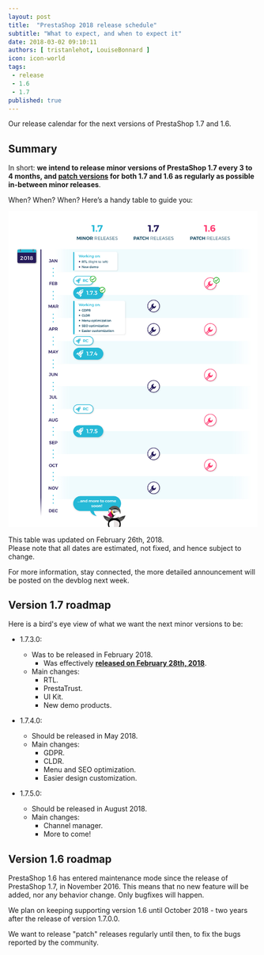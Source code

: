```yaml
---
layout: post
title:  "PrestaShop 2018 release schedule"
subtitle: "What to expect, and when to expect it"
date: 2018-03-02 09:10:11
authors: [ tristanlehot, LouiseBonnard ]
icon: icon-world
tags:
 - release
 - 1.6
 - 1.7
published: true
---
```


Our release calendar for the next versions of PrestaShop 1.7 and 1.6.


## Summary

In short: **we intend to release minor versions of PrestaShop 1.7 every 3 to 4 months, and [patch versions](http://build.prestashop.com/news/a-more-semantic-versioning-scheme/#semwhat) for both 1.7 and 1.6 as regularly as possible in-between minor releases**.

When? When? When? Here’s a handy table to guide you:

![Prestashop 2018 release schedule](/assets/images/2018/03/Roadmap_2018.jpg)

This table was updated on February 26th, 2018.<br/>
Please note that all dates are estimated, not fixed, and hence subject to change.

For more information, stay connected, the more detailed announcement will be posted on the devblog next week.


## Version 1.7 roadmap

Here is a bird's eye view of what we want the next minor versions to be:

* 1.7.3.0:
  * Was to be released in February 2018.
    * Was effectively **[released on February 28th, 2018](http://build.prestashop.com/news/prestashop-1-7-3-0-available/)**.
  * Main changes:
    * RTL.
    * PrestaTrust.
    * UI Kit.
    * New demo products.


* 1.7.4.0:
  * Should be released in May 2018.
  * Main changes:
    * GDPR.
    * CLDR.
    * Menu and SEO optimization.
    * Easier design customization.

* 1.7.5.0:
  * Should be released in August 2018.
  * Main changes:
    * Channel manager.
    * More to come!


## Version 1.6 roadmap

PrestaShop 1.6 has entered maintenance mode since the release of PrestaShop 1.7, in November 2016. This means that no new feature will be added, nor any behavior change. Only bugfixes will happen.

We plan on keeping supporting version 1.6 until October 2018 - two years after the release of version 1.7.0.0.

We want to release "patch" releases regularly until then, to fix the bugs reported by the community.
